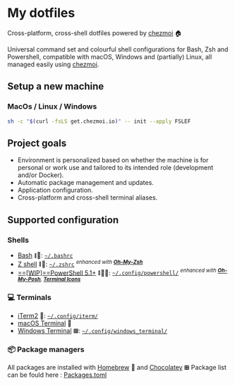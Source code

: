# My dotfiles

Cross-platform, cross-shell dotfiles powered by [chezmoi](https://www.chezmoi.io/) 🏠

Universal command set and colourful shell configurations for Bash, Zsh and Powershell, compatible with macOS, Windows and (partially) Linux, all managed easily using [chezmoi](https://github.com/twpayne/chezmoi).


## Setup a new machine

### MacOs / Linux / Windows
```bash
sh -c "$(curl -fsLS get.chezmoi.io)" -- init --apply FSLEF
```

## Project goals

- Environment is personalized based on whether the machine is for personal or work use and tailored to its intended role (development and/or Docker).
- Automatic package management and updates.
- Application configuration.
- Cross-platform and cross-shell terminal aliases.

## Supported configuration

### Shells

-   [Bash](https://www.gnu.org/software/bash/) <sub><sup><b title="Linux">🐧</b></sup></sub><b title="macOS"></b>: [`~/.bashrc`](./dot_bashrc)
-   [Z shell](http://zsh.sourceforge.net/) <sub><sup><b title="Linux">🐧</b></sup></sub><b title="macOS"></b>: [`~/.zshrc`](./dot_zshrc) _<sup>enhanced with [**Oh-My-Zsh**](https://ohmyz.sh/)</sup>_
-   [==[WIP]==PowerShell 5.1+](https://github.com/PowerShell/PowerShell) <sub><sup><b title="Linux">🐧</b></sup></sub><b title="macOS"></b><b title="Windows">⊞</b>: [`~/.config/powershell/`](./dot_config/powershell/) _<sup>enhanced with [**Oh-My-Posh**](https://github.com/JanDeDobbeleer/oh-my-posh), [**Terminal Icons**](https://github.com/devblackops/Terminal-Icons)</sup>_

### 💻 Terminals

-   [iTerm2](https://iterm2.com/) <b title="macOS"></b>: [`~/.config/iterm/`](./dot_config/iterm)
-   [macOS Terminal](https://support.apple.com/en-ca/guide/terminal/welcome/mac) <b title="macOS"></b>
-   [Windows Terminal](https://www.microsoft.com/en-us/p/windows-terminal-preview/9n0dx20hk701) <b title="Windows">⊞</b>: [`~/.config/windows_terminal/`](./dot_config/windows_terminal)

### 📦 Package managers

All packages are installed with [Homebrew](https://brew.sh/) <b title="macOS"></b> and [Chocolatey](https://chocolatey.org/) <b title="Windows">⊞</b>
Package list can be fould here : [Packages.toml](./home/.chezmoidata/packages.toml)